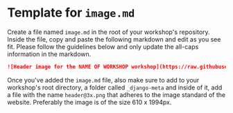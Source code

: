 # Template for `image.md`

Create a file named `image.md` in the root of your workshop's repository. Inside the file, copy and paste the following markdown and edit as you see fit. Please follow the guidelines below and only update the all-caps information in the markdown.

```md
![Header image for the NAME OF WORKSHOP workshop](https://raw.githubusercontent.com/USER/REPOSITORY/BRANCH/\_django-meta/header%403x.png)
```

Once you've added the `image.md` file, also make sure to add to your workshop's root directory, a folder called `_django-meta` and inside of it, add a file with the name `header@3x.png` that adheres to the image standard of the website. Preferably the image is of the size 610 x 1994px.
